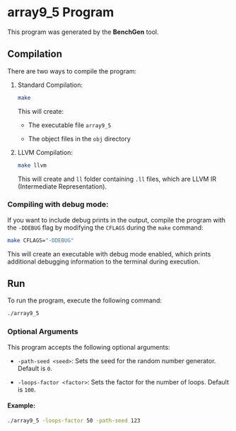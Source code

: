 # array9_5 Program

This program was generated by the **BenchGen** tool.

## Compilation

There are two ways to compile the program:

1. Standard Compilation:

    ```bash
    make
    ```

    This will create:

    - The executable file `array9_5`

    - The object files in the `obj` directory

2. LLVM Compilation:

    ```bash
    make llvm
    ```

    This will create and `ll` folder containing `.ll` files, which are LLVM IR (Intermediate Representation).

### Compiling with debug mode:

If you want to include debug prints in the output, compile the program with the `-DDEBUG` flag by modifying the `CFLAGS` during the `make` command:

```bash
make CFLAGS="-DDEBUG"
```

This will create an executable with debug mode enabled, which prints additional debugging information to the terminal during execution.

## Run

To run the program, execute the following command:

```bash
./array9_5
```

### Optional Arguments

This program accepts the following optional arguments:

-   `-path-seed <seed>`: Sets the seed for the random number generator. Default is `0`.

-   `-loops-factor <factor>`: Sets the factor for the number of loops. Default is `100`.

#### Example:

```bash
./array9_5 -loops-factor 50 -path-seed 123
```